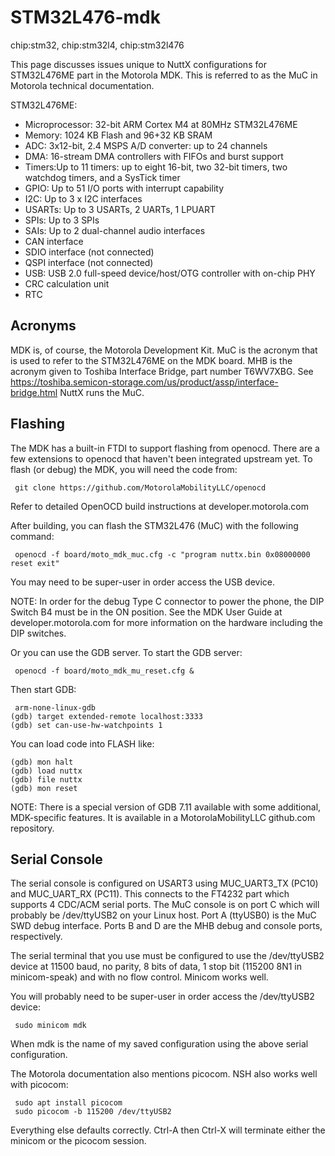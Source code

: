 STM32L476-mdk
=============

chip:stm32, chip:stm32l4, chip:stm32l476

This page discusses issues unique to NuttX configurations for
STM32L476ME part in the Motorola MDK. This is referred to as the MuC in
Motorola technical documentation.

STM32L476ME:

-   Microprocessor: 32-bit ARM Cortex M4 at 80MHz STM32L476ME
-   Memory: 1024 KB Flash and 96+32 KB SRAM
-   ADC: 3x12-bit, 2.4 MSPS A/D converter: up to 24 channels
-   DMA: 16-stream DMA controllers with FIFOs and burst support
-   Timers:Up to 11 timers: up to eight 16-bit, two 32-bit timers, two
    watchdog timers, and a SysTick timer
-   GPIO: Up to 51 I/O ports with interrupt capability
-   I2C: Up to 3 x I2C interfaces
-   USARTs: Up to 3 USARTs, 2 UARTs, 1 LPUART
-   SPIs: Up to 3 SPIs
-   SAIs: Up to 2 dual-channel audio interfaces
-   CAN interface
-   SDIO interface (not connected)
-   QSPI interface (not connected)
-   USB: USB 2.0 full-speed device/host/OTG controller with on-chip PHY
-   CRC calculation unit
-   RTC

Acronyms
--------

MDK is, of course, the Motorola Development Kit. MuC is the acronym that
is used to refer to the STM32L476ME on the MDK board. MHB is the acronym
given to Toshiba Interface Bridge, part number T6WV7XBG. See
<https://toshiba.semicon-storage.com/us/product/assp/interface-bridge.html>
NuttX runs the MuC.

Flashing
--------

The MDK has a built-in FTDI to support flashing from openocd. There are
a few extensions to openocd that haven\'t been integrated upstream yet.
To flash (or debug) the MDK, you will need the code from:

     git clone https://github.com/MotorolaMobilityLLC/openocd

Refer to detailed OpenOCD build instructions at developer.motorola.com

After building, you can flash the STM32L476 (MuC) with the following
command:

     openocd -f board/moto_mdk_muc.cfg -c "program nuttx.bin 0x08000000 reset exit"

You may need to be super-user in order access the USB device.

NOTE: In order for the debug Type C connector to power the phone, the
DIP Switch B4 must be in the ON position. See the MDK User Guide at
developer.motorola.com for more information on the hardware including
the DIP switches.

Or you can use the GDB server. To start the GDB server:

     openocd -f board/moto_mdk_mu_reset.cfg &

Then start GDB:

     arm-none-linux-gdb
    (gdb) target extended-remote localhost:3333
    (gdb) set can-use-hw-watchpoints 1

You can load code into FLASH like:

    (gdb) mon halt
    (gdb) load nuttx
    (gdb) file nuttx
    (gdb) mon reset

NOTE: There is a special version of GDB 7.11 available with some
additional, MDK-specific features. It is available in a
MotorolaMobilityLLC github.com repository.

Serial Console
--------------

The serial console is configured on USART3 using MUC\_UART3\_TX (PC10)
and MUC\_UART\_RX (PC11). This connects to the FT4232 part which
supports 4 CDC/ACM serial ports. The MuC console is on port C which will
probably be /dev/ttyUSB2 on your Linux host. Port A (ttyUSB0) is the MuC
SWD debug interface. Ports B and D are the MHB debug and console ports,
respectively.

The serial terminal that you use must be configured to use the
/dev/ttyUSB2 device at 11500 baud, no parity, 8 bits of data, 1 stop bit
(115200 8N1 in minicom-speak) and with no flow control. Minicom works
well.

You will probably need to be super-user in order access the /dev/ttyUSB2
device:

     sudo minicom mdk

When mdk is the name of my saved configuration using the above serial
configuration.

The Motorola documentation also mentions picocom. NSH also works well
with picocom:

     sudo apt install picocom
     sudo picocom -b 115200 /dev/ttyUSB2

Everything else defaults correctly. Ctrl-A then Ctrl-X will terminate
either the minicom or the picocom session.
